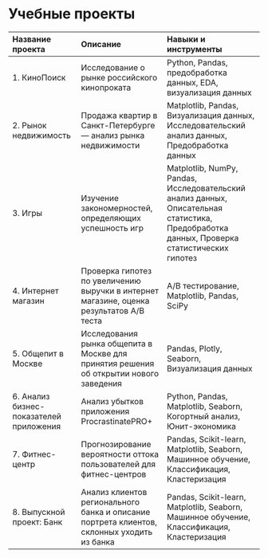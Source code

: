 # Учебные проекты

| Название проекта | Описание | Навыки и инструменты |
| :--------------------------- | :---------------------- | :---------------------- |
| 1. КиноПоиск |  Исследование о рынке российского кинопроката  | Python, Pandas, предобработка данных, EDA, визуализация данных  |
| 2. Рынок недвижимость |  Продажа квартир в Санкт-Петербурге — анализ рынка недвижимости | Matplotlib, Pandas, Визуализация данных, Исследовательский анализ данных, Предобработка данных |
| 3. Игры |  Изучение закономерностей, определяющих успешность игр | Matplotlib, NumPy, Pandas, Исследовательский анализ данных, Описательная статистика, Предобработка данных, Проверка статистических гипотез   |
| 4. Интернет магазин |  Проверка гипотез по увеличению выручки в интернет магазине, оценка результатов A/B теста  | A/B тестирование, Matplotlib, Pandas, SciPy  |
| 5. Общепит в Москве |  Исследования рынка общепита в Москве для принятия решения об открытии нового заведения | Pandas, Plotly, Seaborn, Визуализация данных |
| 6. Анализ бизнес-показателей приложения |  Анализ убытков приложения ProcrastinatePRO+  | Python, Pandas, Matplotlib, Seaborn, Когортный анализ, Юнит-экономика  |
| 7. Фитнес-центр |  Прогнозирование вероятности оттока пользователей для фитнес-центров  | Pandas, Scikit-learn, Matplotlib, Seaborn, Машинное обучение, Классификация, Кластеризация |
| 8. Выпускной проект: Банк |  Анализ клиентов регионального банка и описание портрета клиентов, склонных уходить из банка  | Pandas, Scikit-learn, Matplotlib, Seaborn, Машинное обучение, Классификация, Кластеризация |
